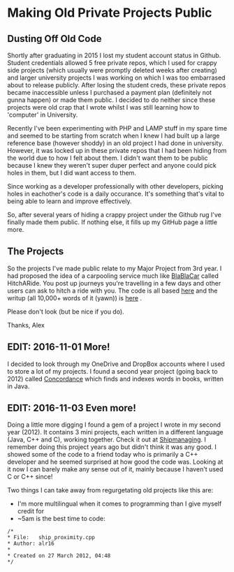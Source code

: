 # Making Old Private Projects Public

## Dusting Off Old Code

Shortly after graduating in 2015 I lost my student account status in Github. Student credentials allowed 5 free private repos, which I used for crappy side projects (which usually were promptly deleted weeks after creating) and larger university projects I was working on which I was too embarrased about to release publicly. After losing the student creds, these private repos became inaccessible unless I purchased a payment plan (definitely not gunna happen) or made them public. I decided to do neither since these projects were old crap that I wrote whilst I was still learning how to 'computer' in University.

Recently I've been experimenting with PHP and LAMP stuff in my spare time and seemed to be starting from scratch when I knew I had built up a large reference base (however shoddy) in an old project I had done in university. However, it was locked up in these private repos that I had been hiding from the world due to how I felt about them. I didn't want them to be public because I knew they weren't super duper perfect and anyone could pick holes in them, but I did want access to them.

Since working as a developer professionally with other developers, picking holes in eachother's code is a daily occurance. It's something that's vital to being able to learn and improve effectively.

So, after several years of hiding a crappy project under the Github rug I've finally made them public. If nothing else, it fills up my GitHub page a little more.

## The Projects

So the projects I've made public relate to my Major Project from 3rd year. I had proposed the idea of a carpooling service much like [BlaBlaCar](https://www.blablacar.co.uk/) called HitchARide. You post up journeys you're travelling in a few days and other users can ask to hitch a ride with you. The code is all based [here](https://github.com/alexroan/major_project) and the writup (all 10,000+ words of it (yawn)) is [here](https://github.com/alexroan/MajorProjectDocs) . 

Please don't look (but be nice if you do). 

Thanks,
Alex

## EDIT: 2016-11-01 More!

I decided to look through my OneDrive and DropBox accounts where I used to store a lot of my projects. I found a second year project (going back to 2012) called [Concordance](https://github.com/alexroan/concordance) which finds and indexes words in books, written in Java.

## EDIT: 2016-11-03 Even more!

Doing a little more digging I found a gem of a project I wrote in my second year (2012). It contains 3 mini projects, each written in a different language (Java, C++ and C), working together. Check it out at [Shipmanaging](https://github.com/alexroan/shipmanaging). I remember doing this project years ago but didn't think it was any good. I showed some of the code to a friend today who is primarily a C++ developer and he seemed surprised at how good the code was. Looking at it now I can barely make any sense out of it, mainly because I haven't used C or C++ since! 

Two things I can take away from regurgetating old projects like this are:

* I'm more multilingual when it comes to programming than I give myself credit for
* ~5am is the best time to code:

~~~~
/* 
* File:   ship_proximity.cpp
* Author: alr16
* 
* Created on 27 March 2012, 04:48
*/
~~~~
